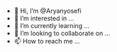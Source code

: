 - 👋 Hi, I’m @Aryanyosefi
- 👀 I’m interested in ...
- 🌱 I’m currently learning ...
- 💞️ I’m looking to collaborate on ...
- 📫 How to reach me ...

<!---
Aryanyosefi/Aryanyosefi is a ✨ special ✨ repository because its `README.md` (this file) appears on your GitHub profile.
You can click the Preview link to take a look at your changes.
--->

